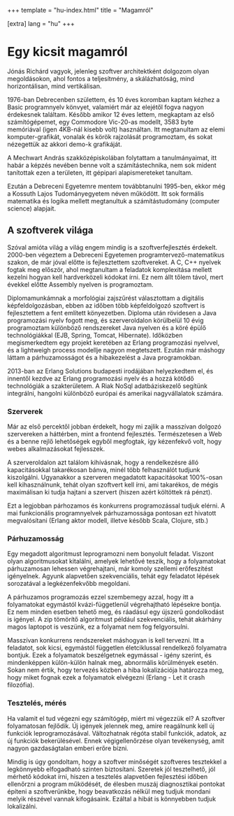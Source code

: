 +++
template = "hu-index.html"
title = "Magamról"

[extra]
lang = "hu"
+++
# Egy kicsit magamról

Jónás Richárd vagyok, jelenleg szoftver architektként dolgozom olyan
megoldásokon, ahol fontos a teljesítmény, a skálázhatóság, mind horizontálisan,
mind vertikálisan.

1976-ban Debrecenben születtem, és 10 éves koromban kaptam kézhez a Basic
programnyelv könvyet, valamiért már az elejétől fogva nagyon érdekesnek
találtam. Később amikor 12 éves lettem, megkaptam az első számítógépemet,
egy Commodore Vic-20-as modellt, 3583 byte memóriával (igen 4KB-nál kisebb
volt) használtan. Itt megtanultam az elemi komputer-grafikát, vonalak és
körök rajzolását programoztam, és sokat nézegettük az akkori demo-k grafikáját.

A Mechwart András szakközépiskolában folytattam a tanulmányaimat, itt habár
a képzés nevében benne volt a számítástechnika, nem sok mident tanítottak ezen
a területen, itt gépipari alapismereteket tanultam.

Ezután a Debreceni Egyetemre mentem továbbtanulni 1995-ben, ekkor még a
Kossuth Lajos Tudományegyetem néven működött. Itt sok formális matematika és
logika mellett megtanultuk a számítástudomány (computer science) alapjait.

## A szoftverek világa

Szóval amióta világ a világ engem mindig is a szoftverfejlesztés érdekelt.
2000-ben végeztem a Debreceni Egyetemen programtervező-matematikus szakon, de
már jóval előtte is fejlesztettem szoftvereket. A C, C++ nyelvek fogtak meg
először, ahol megtanultam a feladatok komplexitása mellett kezelni hogyan kell
hardverközeli kódokat írni. Ez nem állt tőlem távol, mert évekkel előtte
Assembly nyelven is programoztam.

Diplomamunkámnak a morfológiai zajszűrést választottam a digitális
képfeldolgozásban, ebben az időben több képfeldolgozó szoftvert is
fejlesztettem a fent említett könyezetben. Diploma után rövidesen a
Java programozási nyelv fogott meg, és szerveroldalon körülbelül 10 évig
programoztam különböző rendszereket Java nyelven és a köré épülő
technológiákkal (EJB, Spring, Tomcat, Hibernate). Időközben
megismerkedtem egy projekt keretében az Erlang programozási nyelvvel,
és a lightweigh process modellje nagyon megtetszett. Ezután már máshogy láttam
a párhuzamosságot és a hibakezelést a Java programokban.

2013-ban az Erlang Solutions budapesti irodájában helyezkedtem el, és
innentől kezdve az Erlang programozási nyelv és a hozzá kötődő technológiák
a szakterületem. A Riak NoSql adatbáziskezelő segítünk integrálni, hangolni
különböző európai és amerikai nagyvállalatok számára.

### Szerverek

Már az első percektől jobban érdekelt, hogy mi zajlik a masszívan dolgozó
szervereken a háttérben, mint a frontend fejlesztés. Természetesen a Web és a
benne rejlő lehetőségek egyből megfogtak, így kézenfekvő volt, hogy webes
alkalmazásokat fejlesszek.

A szerveroldalon azt találom kihívásnak, hogy a rendelkezésre álló
kapacitásokkal takarékosan bánva, minél több felhasználót tudjunk kiszolgálni.
Ugyanakkor a szerveren megadatott kapacitásokat 100%-osan kell kihasználnunk,
tehát olyan szoftvert kell írni, ami takarékos, de mégis maximálisan ki tudja
hajtani a szervert (hiszen azért költöttek rá pénzt).

Ezt a legjobban párhozamos és konkurrens programozással tudjuk elérni. A mai
funkcionális programnyelvek párhuzamossága pontosan ezt hivatott megvalósítani
(Erlang aktor modell, illetve később Scala, Clojure, stb.)

### Párhuzamosság

Egy megadott algoritmust leprogramozni nem bonyolult feladat. Viszont olyan
algoritmusokat kitalálni, amelyek lehetővé teszik, hogy a folyamatokat
párhuzamosan lehessen végrehajtani, már komoly szellemi erőfeszítést igényelnek.
Agyunk alapvetően szekvenciális, tehát egy feladatot lépések sorozatával a
legkézenfekvőbb megoldani.

A párhuzamos programozás ezzel szembemegy azzal, hogy itt a folyamatokat
egymástól kvázi-függetlenül végrehajtható lépésekre bontja. Ez nem minden
esetben tehető meg, és ráadásul egy újszerű gondolkodást is igényel. A zip
tömörítő algoritmust például szekvenciális, tehát akárhány magos laptopot is
veszünk, ez a folyamat nem fog felgyorsulni.

Masszívan konkurrens rendszereket máshogyan is kell tervezni. Itt a feladatot,
sok kicsi, egymástól független életciklussal rendelkező folyamatra bontjuk. Ezek
a folyamatok beszélgetnek egymással - igény szerint, és mindenképpen külön-külön
halnak meg, abnormális körülmények esetén. Sokan nem értik, hogy tervezés közben
a hiba lokalizációja határozza meg, hogy miket fognak ezek a folyamatok
elvégezni (Erlang - Let it crash filozófia).

### Tesztelés, mérés

Ha valamit el tud végezni egy számítógép, miért mi végezzük el? A szoftver
folyamatosan fejlődik. Új igények jelennek meg, amire reagálnunk kell új
funkciók leprogramozásával. Változhatnak régóta stabil funkciók, adatok, az új
funkciók bekerülésével. Ennek végigellenőrzése olyan tevékenység, amit nagyon
gazdaságtalan emberi erőre bízni.

Mindig is úgy gondoltam, hogy a szoftver minőségét szoftveres tesztekkel a
legkönnyebb elfogadható szinten biztosítani. Szeretek jól tesztelhető, jól
mérhető kódokat írni, hiszen a tesztelés alapvetően fejlesztési időben
ellenőrzni a program működését, de élesben muszáj diagnosztikai pontokat építeni
a szoftverünkbe, hogy beavatkozás nélkül meg tudjuk mondani melyik részével
vannak kifogásaink. Ezáltal a hibát is könnyebben tudjuk lokalizálni.
